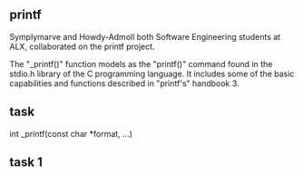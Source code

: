 
## printf

Symplymarve and Howdy-Admoll both Software Engineering students at ALX, collaborated on the printf project.

The "_printf()" function models as the "printf()" command found in the stdio.h library of the C programming language. It includes some of the basic capabilities and functions described in "printf's" handbook 3.

## task

int _printf(const char *format, ...)

## task 1
